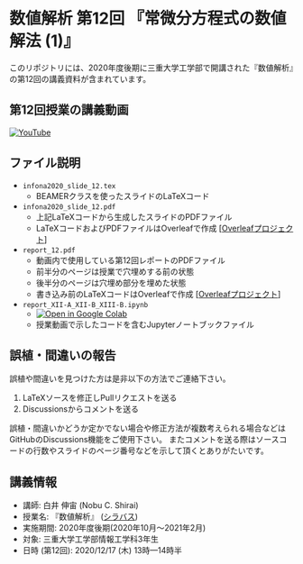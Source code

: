 # 数値解析 第12回 『常微分方程式の数値解法 (1)』

このリポジトリには、2020年度後期に三重大学工学部で開講された『数値解析』の第12回の講義資料が含まれています。

## 第12回授業の講義動画

[![YouTube](https://img.shields.io/badge/YouTube-%23FF0000.svg?style=for-the-badge&logo=YouTube&logoColor=white)](https://youtu.be/VU0ksglb7Rw)

## ファイル説明

- `infona2020_slide_12.tex`
    - BEAMERクラスを使ったスライドのLaTeXコード
- `infona2020_slide_12.pdf`
    - 上記LaTeXコードから生成したスライドのPDFファイル
    - LaTeXコードおよびPDFファイルはOverleafで作成 [[Overleafプロジェクト](https://www.overleaf.com/read/nbnhdyqmdqyz)]
- `report_12.pdf`
    - 動画内で使用している第12回レポートのPDFファイル
    - 前半分のページは授業で穴埋めする前の状態
    - 後半分のページは穴埋め部分を埋めた状態
    - 書き込み前のLaTeXコードはOverleafで作成 [[Overleafプロジェクト](https://www.overleaf.com/read/fjhfszpfxhhw)]
- `report_XII-A_XII-B_XIII-B.ipynb`
    - [![Open in Google Colab](https://colab.research.google.com/assets/colab-badge.svg)](https://colab.research.google.com/drive/1tJUeH-IF7X0fyL3fgf8yex2l-0B7ynxU?usp=sharing)
    - 授業動画で示したコードを含むJupyterノートブックファイル

## 誤植・間違いの報告

誤植や間違いを見つけた方は是非以下の方法でご連絡下さい。

1. LaTeXソースを修正しPullリクエストを送る
2. Discussionsからコメントを送る

誤植・間違いかどうか定かでない場合や修正方法が複数考えられる場合などはGitHubのDiscussions機能をご使用下さい。
またコメントを送る際はソースコードの行数やスライドのページ番号などを示して頂くとありがたいです。

## 講義情報

- 講師: 白井 伸宙 (Nobu C. Shirai)
- 授業名: 『数値解析』 ([シラバス](http://syllabus.mie-u.ac.jp/syllabus/2020/?action=display&id=12353))
- 実施期間: 2020年度後期(2020年10月～2021年2月)
- 対象:  三重大学工学部情報工学科3年生
- 日時 (第12回): 2020/12/17 (木) 13時—14時半

